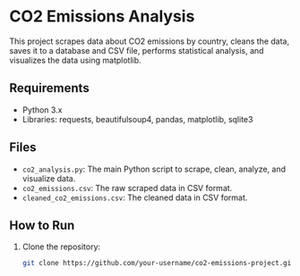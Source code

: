 # CO2 Emissions Analysis

This project scrapes data about CO2 emissions by country, cleans the data, saves it to a database and CSV file, performs statistical analysis, and visualizes the data using matplotlib.

## Requirements

- Python 3.x
- Libraries: requests, beautifulsoup4, pandas, matplotlib, sqlite3

## Files

- `co2_analysis.py`: The main Python script to scrape, clean, analyze, and visualize data.
- `co2_emissions.csv`: The raw scraped data in CSV format.
- `cleaned_co2_emissions.csv`: The cleaned data in CSV format.

## How to Run

1. Clone the repository:
   ```bash
   git clone https://github.com/your-username/co2-emissions-project.git
